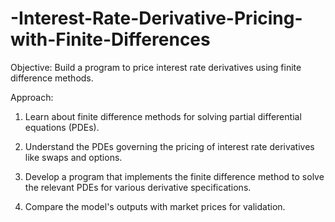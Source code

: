# -Interest-Rate-Derivative-Pricing-with-Finite-Differences

Objective: Build a program to price interest rate derivatives using finite difference methods.

Approach:

1. Learn about finite difference methods for solving partial differential equations (PDEs).

2. Understand the PDEs governing the pricing of interest rate derivatives like swaps and options.

3. Develop a program that implements the finite difference method to solve the relevant PDEs for various derivative specifications.

4. Compare the model's outputs with market prices for validation.
